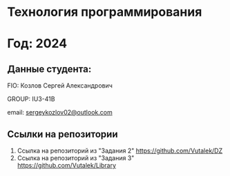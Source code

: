 # Технология программирования
# Год: 2024

## Данные студента:

FIO: Козлов Сергей Александрович

GROUP: IU3-41B

email: sergeykozlov02@outlook.com

## Ссылки на репозитории

1. Ссылка на репозиторий из "Задания 2" https://github.com/Vutalek/DZ
2. Ссылка на репозиторий из "Задания 3" https://github.com/Vutalek/Library
